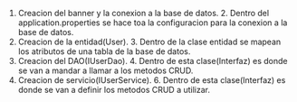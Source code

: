 1. Creacion del banner y la conexion a la base de datos.
   2. Dentro del application.properties se hace toa la configuracion para la conexion a la base de datos.
2. Creacion de la entidad(User).
   3. Dentro de la clase entidad se mapean los atributos de una tabla de la base de datos. 
3. Creacion del DAO(IUserDao).
   4. Dentro de esta clase(Interfaz) es donde se van a mandar a llamar a los metodos CRUD.
5. Creacion de servicio(IUserService).
   6. Dentro de esta clase(Interfaz) es donde se van a definir los metodos CRUD a utilizar.
